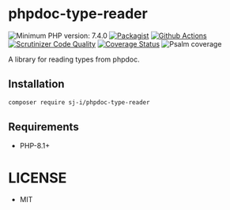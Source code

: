 # phpdoc-type-reader

![Minimum PHP version: 7.4.0](https://img.shields.io/badge/php-7.4.0%2B-blue.svg)
[![Packagist](https://img.shields.io/packagist/v/sj-i/phpdoc-type-reader.svg)](https://packagist.org/packages/sj-i/phpdoc-type-reader)
[![Github Actions](https://github.com/sj-i/phpdoc-type-reader/workflows/build/badge.svg)](https://github.com/sj-i/phpdoc-type-reader/actions)
[![Scrutinizer Code Quality](https://scrutinizer-ci.com/g/sj-i/phpdoc-type-reader/badges/quality-score.png?b=master)](https://scrutinizer-ci.com/g/sj-i/phpdoc-type-reader/?branch=master)
[![Coverage Status](https://coveralls.io/repos/github/sj-i/phpdoc-type-reader/badge.svg?branch=master)](https://coveralls.io/github/sj-i/phpdoc-type-reader?branch=master)
![Psalm coverage](https://shepherd.dev/github/sj-i/phpdoc-type-reader/coverage.svg?)

A library for reading types from phpdoc.

## Installation
```bash
composer require sj-i/phpdoc-type-reader
```

## Requirements
- PHP-8.1+

# LICENSE
- MIT
